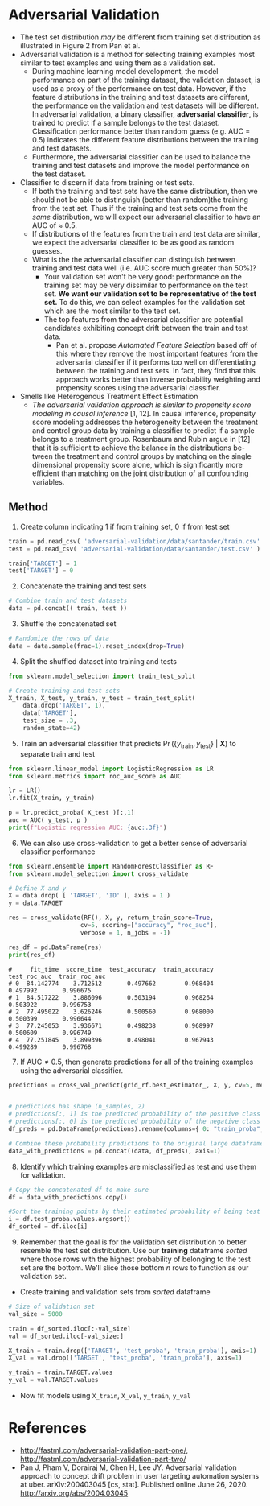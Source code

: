 # Adversarial Validation

- The test set distribution *may* be different from training set distribution as illustrated in Figure 2 from Pan et al.
- Adversarial validation is a method for selecting training examples most similar to test examples and using them as a validation set.
  - During machine learning model development, the model performance on part of the training dataset, the validation dataset, is used as a proxy of the performance on test data. However, if the feature distributions in the training and test datasets are different, the performance on the validation and test datasets will be different. In adversarial validation, a binary classifier, **adversarial classifier**, is trained to predict if a sample belongs to the test dataset. Classification performance better than random guess (e.g. AUC = 0.5) indicates the different feature distributions between the training and test datasets.
  - Furthermore, the adversarial classifier can be used to balance the training and test datasets and improve the model performance on the test dataset.
- Classifier to discern if data from training or test sets.
  - If both the training and test sets have the same distribution, then we should not be able to distinguish (better than random)the training from the test set. Thus if the training and test sets come from the *same* distribution, we will expect our adversarial classifier to have an AUC of $\approx$ 0.5.
  - If distributions of the features from the train and test data are similar, we expect the adversarial classifier to be as good as random guesses. 
  - What is the the adversarial classifier can distinguish between training and test data well (i.e. AUC score much greater than 50%)?
    - Your validation set won't be very good: performance on the training set may be very dissimilar to performance on the test set. **We want our validation set to be representative of the test set.** To do this, we can select examples for the validation set which are the most similar to the test set.
    - The top features from the adversarial classifier are potential candidates exhibiting concept drift between the train and test data.
      - Pan et al. propose *Automated Feature Selection* based off of this where they remove the most important features from the adversarial classifier if it performs too well on differentiating between the training and test sets. In fact, they find that this approach works better than inverse probability weighting and propensity scores using the adversarial classifier.
- Smells like Heterogenous Treatment Effect Estimation
  - *The adversarial validation approach is similar to propensity score modeling in causal inference* [1, 12]. In causal inference, propensity score modeling addresses the heterogeneity between the treatment and control group data by training a classifier to predict if a sample belongs to a treatment group. Rosenbaum and Rubin argue in [12] that it is sufficient to achieve the balance in the distributions be- tween the treatment and control groups by matching on the single dimensional propensity score alone, which is significantly more efficient than matching on the joint distribution of all confounding variables.

## Method

1. Create column indicating 1 if from training set, 0 if from test set

```python
train = pd.read_csv( 'adversarial-validation/data/santander/train.csv' )
test = pd.read_csv( 'adversarial-validation/data/santander/test.csv' )

train['TARGET'] = 1
test['TARGET'] = 0
```

2. Concatenate the training and test sets

```python
# Combine train and test datasets
data = pd.concat(( train, test ))
```

3. Shuffle the concatenated set

```python
# Randomize the rows of data
data = data.sample(frac=1).reset_index(drop=True)
```

4. Split the shuffled dataset into training and tests

```python
from sklearn.model_selection import train_test_split

# Create training and test sets
X_train, X_test, y_train, y_test = train_test_split(
    data.drop('TARGET', 1),
    data['TARGET'],
    test_size = .3,
    random_state=42)
```

5. Train an adversarial classifier that predicts $\Pr(\{ y_\text{train}, y_{\text{test}} \} \ | \ \mathbf{X})$ to separate train and test

```python
from sklearn.linear_model import LogisticRegression as LR
from sklearn.metrics import roc_auc_score as AUC

lr = LR()
lr.fit(X_train, y_train)

p = lr.predict_proba( X_test )[:,1]
auc = AUC( y_test, p )
print(f"Logistic regression AUC: {auc:.3f}")
```

6. We can also use cross-validation to get a better sense of adversarial classifier performance

```python
from sklearn.ensemble import RandomForestClassifier as RF
from sklearn.model_selection import cross_validate

# Define X and y
X = data.drop( [ 'TARGET', 'ID' ], axis = 1 )
y = data.TARGET

res = cross_validate(RF(), X, y, return_train_score=True,
                    cv=5, scoring=["accuracy", "roc_auc"],
                    verbose = 1, n_jobs = -1)

res_df = pd.DataFrame(res)
print(res_df)
```

```
#     fit_time  score_time  test_accuracy  train_accuracy  test_roc_auc  train_roc_auc
# 0  84.142774    3.712512       0.497662        0.968404      0.497992       0.996675
# 1  84.517222    3.886096       0.503194        0.968264      0.503922       0.996753
# 2  77.495022    3.626246       0.500560        0.968000      0.500399       0.996644
# 3  77.245053    3.936671       0.498238        0.968997      0.500609       0.996749
# 4  77.251845    3.899396       0.498041        0.967943      0.499289       0.996768
```

7. If $\text{AUC} \neq 0.5$, then generate predictions for all of the training examples using the adversarial classifier.

```python
predictions = cross_val_predict(grid_rf.best_estimator_, X, y, cv=5, method='predict_proba')


# predictions has shape (n_samples, 2)
# predictions[:, 1] is the predicted probability of the positive class (1, i.e. belonging to test set)
# predictions[:, 0] is the predicted probability of the negative class (0, i.e. belonging to train set)
df_preds = pd.DataFrame(predictions).rename(columns={ 0: "train_proba", 1: "test_proba"})

# Combine these probability predictions to the original large dataframe
data_with_predictions = pd.concat((data, df_preds), axis=1)
```

8. Identify which training examples are misclassified as test and use them for validation.

```python
# Copy the concatenated df to make sure
df = data_with_predictions.copy()

#Sort the training points by their estimated probability of being test examples (ascending order, i.e. from low to high prob of being in test set)
i = df.test_proba.values.argsort()
df_sorted = df.iloc[i]
```

9. Remember that the goal is for the validation set distribution to better resemble the test set distribution. Use our **training** dataframe *sorted* where those rows with the highest probability of belonging to the test set are the bottom. We'll slice those bottom $n$ rows to function as our validation set.

  - Create training and validation sets from *sorted* dataframe

```python
# Size of validation set
val_size = 5000

train = df_sorted.iloc[:-val_size]
val = df_sorted.iloc[-val_size:]

X_train = train.drop(['TARGET', 'test_proba', 'train_proba'], axis=1)
X_val = val.drop(['TARGET', 'test_proba', 'train_proba'], axis=1)

y_train = train.TARGET.values
y_val = val.TARGET.values
```

  - Now fit models using `X_train`, `X_val`, `y_train`, `y_val`




# References

- http://fastml.com/adversarial-validation-part-one/, http://fastml.com/adversarial-validation-part-two/
- Pan J, Pham V, Dorairaj M, Chen H, Lee JY. Adversarial validation approach to concept drift problem in user targeting automation systems at uber. arXiv:200403045 [cs, stat]. Published online June 26, 2020. http://arxiv.org/abs/2004.03045